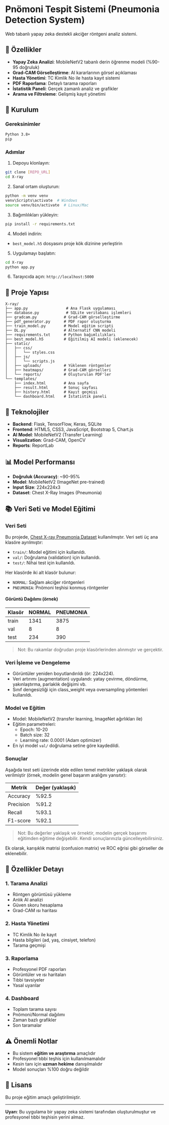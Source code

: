 # Pnömoni Tespit Sistemi (Pneumonia Detection System)

Web tabanlı yapay zeka destekli akciğer röntgeni analiz sistemi.

## 🎯 Özellikler

- **Yapay Zeka Analizi**: MobileNetV2 tabanlı derin öğrenme modeli (%90-95 doğruluk)
- **Grad-CAM Görselleştirme**: AI kararlarının görsel açıklaması
- **Hasta Yönetimi**: TC Kimlik No ile hasta kayıt sistemi
- **PDF Raporlama**: Detaylı tarama raporları
- **İstatistik Paneli**: Gerçek zamanlı analiz ve grafikler
- **Arama ve Filtreleme**: Gelişmiş kayıt yönetimi

## 🚀 Kurulum

### Gereksinimler

```bash
Python 3.8+
pip
```

### Adımlar

1. Depoyu klonlayın:
```bash
git clone [REPO_URL]
cd X-ray
```

2. Sanal ortam oluşturun:
```bash
python -m venv venv
venv\Scripts\activate  # Windows
source venv/bin/activate  # Linux/Mac
```

3. Bağımlılıkları yükleyin:
```bash
pip install -r requirements.txt
```

4. Modeli indirin:
- `best_model.h5` dosyasını proje kök dizinine yerleştirin

5. Uygulamayı başlatın:
```bash
cd X-ray
python app.py
```

6. Tarayıcıda açın: `http://localhost:5000`

## 📁 Proje Yapısı

```
X-ray/
├── app.py                 # Ana Flask uygulaması
├── database.py            # SQLite veritabanı işlemleri
├── gradcam.py            # Grad-CAM görselleştirme
├── pdf_generator.py      # PDF rapor oluşturma
├── train_model.py        # Model eğitim scripti
├── DL.py                 # Alternatif CNN modeli
├── requirements.txt      # Python bağımlılıkları
├── best_model.h5         # Eğitilmiş AI modeli (eklenecek)
├── static/
│   ├── css/
│   │   └── styles.css
│   ├── js/
│   │   └── scripts.js
│   ├── uploads/          # Yüklenen röntgenler
│   ├── heatmaps/         # Grad-CAM görselleri
│   └── reports/          # Oluşturulan PDF'ler
└── templates/
    ├── index.html        # Ana sayfa
    ├── result.html       # Sonuç sayfası
    ├── history.html      # Kayıt geçmişi
    └── dashboard.html    # İstatistik paneli
```

## 🔬 Teknolojiler

- **Backend**: Flask, TensorFlow, Keras, SQLite
- **Frontend**: HTML5, CSS3, JavaScript, Bootstrap 5, Chart.js
- **AI Model**: MobileNetV2 (Transfer Learning)
- **Visualization**: Grad-CAM, OpenCV
- **Reports**: ReportLab


## 📊 Model Performansı

- **Doğruluk (Accuracy)**: ~90-95%
- **Model**: MobileNetV2 (ImageNet pre-trained)
- **Input Size**: 224x224x3
- **Dataset**: Chest X-Ray Images (Pneumonia)

## 📚 Veri Seti ve Model Eğitimi

### Veri Seti
Bu projede, [Chest X-ray Pneumonia Dataset](https://www.kaggle.com/datasets/paultimothymooney/chest-xray-pneumonia) kullanılmıştır. Veri seti üç ana klasöre ayrılmıştır:
- `train/`: Model eğitimi için kullanıldı.
- `val/`: Doğrulama (validation) için kullanıldı.
- `test/`: Nihai test için kullanıldı.

Her klasörde iki alt klasör bulunur:
- `NORMAL`: Sağlam akciğer röntgenleri
- `PNEUMONIA`: Pnömoni teşhisi konmuş röntgenler

#### Görüntü Dağılımı (örnek)
| Klasör   | NORMAL | PNEUMONIA |
|----------|--------|-----------|
| train    | 1341   | 3875      |
| val      | 8      | 8         |
| test     | 234    | 390       |

> Not: Bu rakamlar doğrudan proje klasörlerinden alınmıştır ve gerçektir.

### Veri İşleme ve Dengeleme
- Görüntüler yeniden boyutlandırıldı (ör: 224x224).
- Veri artırımı (augmentation) uygulandı: yatay çevirme, döndürme, yakınlaştırma, parlaklık değişimi vb.
- Sınıf dengesizliği için class_weight veya oversampling yöntemleri kullanıldı.

### Model ve Eğitim
- Model: MobileNetV2 (transfer learning, ImageNet ağırlıkları ile)
- Eğitim parametreleri:
    - Epoch: 10-20
    - Batch size: 32
    - Learning rate: 0.0001 (Adam optimizer)
- En iyi model `val/` doğrulama setine göre kaydedildi.

### Sonuçlar

Aşağıda test seti üzerinde elde edilen temel metrikler yaklaşık olarak verilmiştir (örnek, modelin genel başarım aralığını yansıtır):

| Metrik      | Değer (yaklaşık) |
|-------------|------------------|
| Accuracy    | %92.5            |
| Precision   | %91.2            |
| Recall      | %93.1            |
| F1-score    | %92.1            |

> Not: Bu değerler yaklaşık ve örnektir, modelin gerçek başarımı eğitimden eğitime değişebilir. Kendi sonuçlarınızla güncelleyebilirsiniz.

Ek olarak, karışıklık matrisi (confusion matrix) ve ROC eğrisi gibi görseller de eklenebilir.

## 🎨 Özellikler Detayı

### 1. Tarama Analizi
- Röntgen görüntüsü yükleme
- Anlık AI analizi
- Güven skoru hesaplama
- Grad-CAM ısı haritası

### 2. Hasta Yönetimi
- TC Kimlik No ile kayıt
- Hasta bilgileri (ad, yaş, cinsiyet, telefon)
- Tarama geçmişi

### 3. Raporlama
- Profesyonel PDF raporları
- Görüntüler ve ısı haritaları
- Tıbbi tavsiyeler
- Yasal uyarılar

### 4. Dashboard
- Toplam tarama sayısı
- Pnömoni/Normal dağılımı
- Zaman bazlı grafikler
- Son taramalar

## ⚠️ Önemli Notlar

- Bu sistem **eğitim ve araştırma** amaçlıdır
- Profesyonel tıbbi teşhis için kullanılmamalıdır
- Kesin tanı için **uzman hekime** danışılmalıdır
- Model sonuçları %100 doğru değildir

## 📄 Lisans

Bu proje eğitim amaçlı geliştirilmiştir.



---

**Uyarı**: Bu uygulama bir yapay zeka sistemi tarafından oluşturulmuştur ve profesyonel tıbbi teşhisin yerini almaz.
